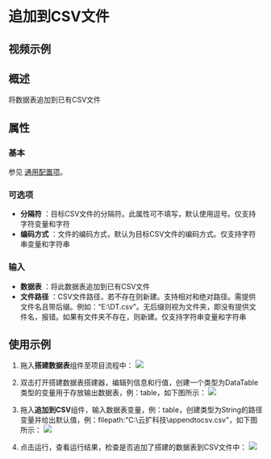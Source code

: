 # 追加到CSV文件

## 视频示例

## 概述

将数据表追加到已有CSV文件

## 属性

### 基本

参见 [通用配置项](../Appendix/CommonConfigurationItems.md)。

### 可选项

- **分隔符** ：目标CSV文件的分隔符。此属性可不填写，默认使用逗号。仅支持字符变量和字符
- **编码方式** ：文件的编码方式，默认为目标CSV文件的编码方式。仅支持字符串变量和字符串

### 输入

- **数据表** ：将此数据表追加到已有CSV文件
- **文件路径** ：CSV文件路径，若不存在则新建。支持相对和绝对路径。需提供文件名且带后缀。例如：“E:\DT.csv”。无后缀则视为文件夹，即没有提供文件名，报错。如果有文件夹不存在，则新建。仅支持字符串变量和字符串

## 使用示例

1. 拖入**搭建数据表**组件至项目流程中：
![](https://docimages.blob.core.chinacloudapi.cn/images/Activities/BulidDataTable20201224.png)

2. 双击打开搭建数据表搭建器，编辑列信息和行值，创建一个类型为DataTable类型的变量用于存放输出数据表，例：table，如下图所示：
![](https://docimages.blob.core.chinacloudapi.cn/images/Activities/AppendToCSV20201229.png)

3. 拖入**追加到CSV**组件，输入数据表变量，例：table，创建类型为String的路径变量并给出默认值，例：filepath:"C:\云扩科技\appendtocsv.csv"，如下图所示：
![](https://docimages.blob.core.chinacloudapi.cn/images/Activities/AppendToCSV2020122902.png)

4. 点击运行，查看运行结果，检查是否追加了搭建的数据表到CSV文件中：
![](https://docimages.blob.core.chinacloudapi.cn/images/Activities/AppendToCSV2020122903.png)